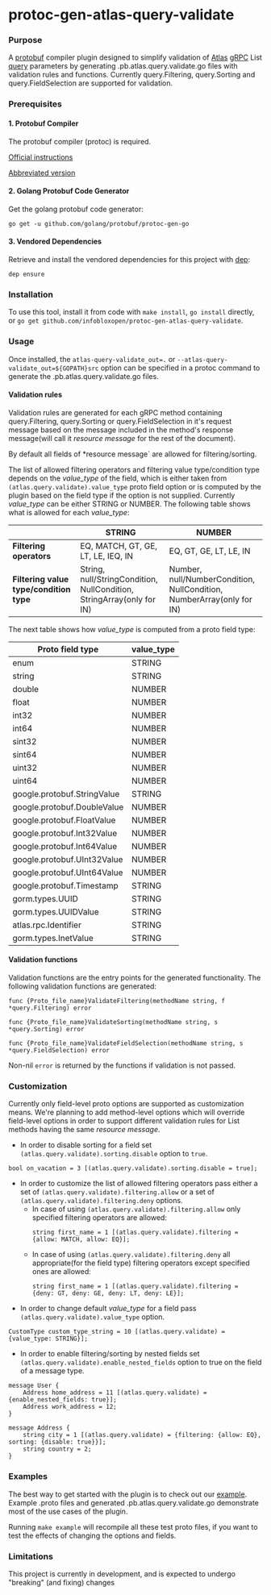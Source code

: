 # protoc-gen-atlas-query-validate

### Purpose

A [protobuf](https://developers.google.com/protocol-buffers/) compiler plugin 
designed to simplify validation of [Atlas](https://github.com/infobloxopen/atlas-app-toolkit)
[gRPC](https://grpc.io/) List [query](https://github.com/infobloxopen/atlas-app-toolkit/blob/master/query/collection_operators.proto) parameters
by generating .pb.atlas.query.validate.go files with validation rules and functions.
Currently query.Filtering, query.Sorting and query.FieldSelection are supported for validation.

### Prerequisites

#### 1. Protobuf Compiler

The protobuf compiler (protoc) is required.

[Official instructions](https://github.com/google/protobuf#protocol-compiler-installation)

[Abbreviated version](https://github.com/grpc-ecosystem/grpc-gateway#installation)

#### 2. Golang Protobuf Code Generator

Get the golang protobuf code generator:

```
go get -u github.com/golang/protobuf/protoc-gen-go
```

#### 3. Vendored Dependencies

Retrieve and install the vendored dependencies for this project with [dep](https://github.com/golang/dep):

```
dep ensure
```

### Installation

To use this tool, install it from code with `make install`, `go install` directly,
or `go get github.com/infobloxopen/protoc-gen-atlas-query-validate`.

### Usage

Once installed, the `atlas-query-validate_out=.` or `--atlas-query-validate_out=${GOPATH}src`
option can be specified in a protoc command to generate the .pb.atlas.query.validate.go files.

#### Validation rules

Validation rules are generated for each gRPC method containing query.Filtering, query.Sorting or query.FieldSelection in it's request message
based on the message included in the method's response message(will call it *resource message* for the rest of the document).

By default all fields of *resource message` are allowed for filtering/sorting.

The list of allowed filtering operators and filtering value type/condition type depends on the *value_type* of the field,
which is either taken from `(atlas.query.validate).value_type` proto field option or is computed by the
plugin based on the field type if the option is not supplied. Currently *value_type* can be either STRING or NUMBER.
The following table shows what is allowed for each *value_type*:

|                                     | STRING | NUMBER |
|-------------------------------------|--------|--------|
| **Filtering operators**                 | EQ, MATCH, GT, GE, LT, LE, IEQ, IN | EQ, GT, GE, LT, LE, IN | 
| **Filtering value type/condition type** | String, null/StringCondition, NullCondition, StringArray(only for IN)| Number, null/NumberCondition, NullCondition, NumberArray(only for IN)|

The next table shows how *value_type* is computed from a proto field type:

| Proto field type            | value_type |
|-----------------------------|---------------|
| enum                        | STRING        |
| string                      | STRING        |
| double                      | NUMBER        |
| float                       | NUMBER        |
| int32                       | NUMBER        |
| int64                       | NUMBER        |
| sint32                      | NUMBER        |
| sint64                      | NUMBER        |
| uint32                      | NUMBER        |
| uint64                      | NUMBER        |
| google.protobuf.StringValue | STRING        |
| google.protobuf.DoubleValue | NUMBER        |
| google.protobuf.FloatValue  | NUMBER        |
| google.protobuf.Int32Value  | NUMBER        |
| google.protobuf.Int64Value  | NUMBER        |
| google.protobuf.UInt32Value | NUMBER        |
| google.protobuf.UInt64Value | NUMBER        |
| google.protobuf.Timestamp   | STRING        |
| gorm.types.UUID             | STRING        |
| gorm.types.UUIDValue        | STRING        |
| atlas.rpc.Identifier        | STRING        |
| gorm.types.InetValue        | STRING        |

#### Validation functions

Validation functions are the entry points for the generated functionality.
The following validation functions are generated:

```golang
func {Proto_file_name}ValidateFiltering(methodName string, f *query.Filtering) error
```

```golang
func {Proto_file_name}ValidateSorting(methodName string, s *query.Sorting) error
```

```golang
func {Proto_file_name}ValidateFieldSelection(methodName string, s *query.FieldSelection) error
```

Non-nil `error` is returned by the functions if validation is not passed.


### Customization

Currently only field-level proto options are supported as customization means. We're planning to add method-level options which will override
field-level options in order to support different validation rules for List methods having the same *resource message*.

* In order to disable sorting for a field set `(atlas.query.validate).sorting.disable` option to `true`.
```golang
bool on_vacation = 3 [(atlas.query.validate).sorting.disable = true];
```

* In order to customize the list of allowed filtering operators pass either a set of `(atlas.query.validate).filtering.allow` or 
a set of `(atlas.query.validate).filtering.deny` options.
  - In case of using `(atlas.query.validate).filtering.allow` only specified filtering operators are allowed:
    ```golang
    string first_name = 1 [(atlas.query.validate).filtering = {allow: MATCH, allow: EQ}];
    ```
  - In case of using `(atlas.query.validate).filtering.deny` all appropriate(for the field type) filtering operators except specified ones are allowed:
    ```golang
    string first_name = 1 [(atlas.query.validate).filtering = {deny: GT, deny: GE, deny: LT, deny: LE}];
    ```
* In order to change default *value_type* for a field pass `(atlas.query.validate).value_type` option.
```golang
CustomType custom_type_string = 10 [(atlas.query.validate) = {value_type: STRING}];
```
* In order to enable filtering/sorting by nested fields set `(atlas.query.validate).enable_nested_fields` option to true
on the field of a message type.

```golang
message User {
    Address home_address = 11 [(atlas.query.validate) = {enable_nested_fields: true}];
    Address work_address = 12;
}

message Address {
    string city = 1 [(atlas.query.validate) = {filtering: {allow: EQ}, sorting: {disable: true}}];
    string country = 2;
}
```


### Examples

The best way to get started with the plugin is to check out our [example](example/example.proto).
Example .proto files and generated .pb.atlas.query.validate.go demonstrate most of the use cases of the plugin.

Running `make example` will recompile all these test proto files, if you want
to test the effects of changing the options and fields.

### Limitations

This project is currently in development, and is expected to undergo "breaking"
(and fixing) changes
